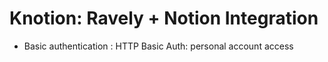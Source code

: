 # Knotion: Ravely + Notion Integration

- Basic authentication : HTTP Basic Auth: personal account access